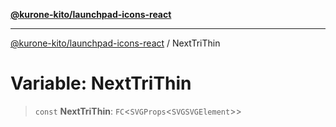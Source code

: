 [**@kurone-kito/launchpad-icons-react**](../README.md)

***

[@kurone-kito/launchpad-icons-react](../globals.md) / NextTriThin

# Variable: NextTriThin

> `const` **NextTriThin**: `FC`\<`SVGProps`\<`SVGSVGElement`\>\>
